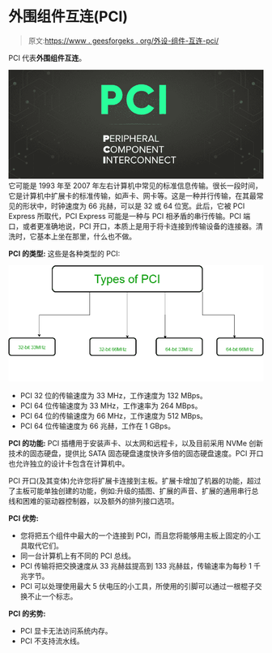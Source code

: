 # 外围组件互连(PCI)

> 原文:[https://www . geesforgeks . org/外设-组件-互连-pci/](https://www.geeksforgeeks.org/peripheral-component-interconnect-pci/)

PCI 代表**外围组件互连**。

![PCI-Full-Form](img/770bae883a0bb612a7ae9e4e9d08f49b.png)
它可能是 1993 年至 2007 年左右计算机中常见的标准信息传输。很长一段时间，它是计算机中扩展卡的标准传输，如声卡、网卡等。这是一种并行传输，在其最常见的形状中，时钟速度为 66 兆赫，可以是 32 或 64 位宽。此后，它被 PCI Express 所取代，PCI Express 可能是一种与 PCI 相矛盾的串行传输。PCI 端口，或者更准确地说，PCI 开口，本质上是用于将卡连接到传输设备的连接器。清洗时，它基本上坐在那里，什么也不做。

**PCI 的类型:**
这些是各种类型的 PCI:

![](img/d76ca9e7f4ba780dac9929f7d62f0c41.png)

*   PCI 32 位的传输速度为 33 MHz，工作速度为 132 MBps。
*   PCI 64 位传输速度为 33 MHz，工作速率为 264 MBps。
*   PCI 64 位的传输速度为 66 MHz，工作速度为 512 MBps。
*   PCI 64 位传输速度为 66 兆赫，工作在 1 GBps。

**PCI 的功能:**
PCI 插槽用于安装声卡、以太网和远程卡，以及目前采用 NVMe 创新技术的固态硬盘，提供比 SATA 固态硬盘速度快许多倍的固态硬盘速度。PCI 开口也允许独立的设计卡包含在计算机中。

PCI 开口(及其变体)允许您将扩展卡连接到主板。扩展卡增加了机器的功能，超过了主板可能单独创建的功能，例如:升级的插图、扩展的声音、扩展的通用串行总线和困难的驱动器控制器，以及额外的排列接口选项。

**PCI 优势:**

*   您将把五个组件中最大的一个连接到 PCI，而且您将能够用主板上固定的小工具取代它们。
*   同一台计算机上有不同的 PCI 总线。
*   PCI 传输将把交换速度从 33 兆赫兹提高到 133 兆赫兹，传输速率为每秒 1 千兆字节。
*   PCI 可以处理使用最大 5 伏电压的小工具，所使用的引脚可以通过一根棍子交换不止一个标志。

**PCI 的劣势:**

*   PCI 显卡无法访问系统内存。
*   PCI 不支持流水线。